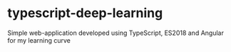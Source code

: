 # typescript-deep-learning
Simple web-application developed using TypeScript, ES2018 and Angular for my learning curve
